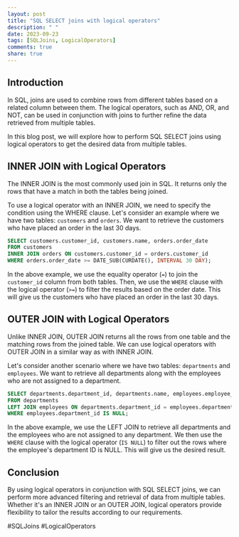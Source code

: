 ```yaml
---
layout: post
title: "SQL SELECT joins with logical operators"
description: " "
date: 2023-09-23
tags: [SQLJoins, LogicalOperators]
comments: true
share: true
---
```


## Introduction

In SQL, joins are used to combine rows from different tables based on a related column between them. The logical operators, such as AND, OR, and NOT, can be used in conjunction with joins to further refine the data retrieved from multiple tables.

In this blog post, we will explore how to perform SQL SELECT joins using logical operators to get the desired data from multiple tables.

## INNER JOIN with Logical Operators

The INNER JOIN is the most commonly used join in SQL. It returns only the rows that have a match in both the tables being joined.

To use a logical operator with an INNER JOIN, we need to specify the condition using the WHERE clause. Let's consider an example where we have two tables: `customers` and `orders`. We want to retrieve the customers who have placed an order in the last 30 days.

```sql
SELECT customers.customer_id, customers.name, orders.order_date
FROM customers
INNER JOIN orders ON customers.customer_id = orders.customer_id
WHERE orders.order_date >= DATE_SUB(CURDATE(), INTERVAL 30 DAY);
```

In the above example, we use the equality operator (`=`) to join the `customer_id` column from both tables. Then, we use the `WHERE` clause with the logical operator (`>=`) to filter the results based on the order date. This will give us the customers who have placed an order in the last 30 days.

## OUTER JOIN with Logical Operators

Unlike INNER JOIN, OUTER JOIN returns all the rows from one table and the matching rows from the joined table. We can use logical operators with OUTER JOIN in a similar way as with INNER JOIN.

Let's consider another scenario where we have two tables: `departments` and `employees`. We want to retrieve all departments along with the employees who are not assigned to a department.

```sql
SELECT departments.department_id, departments.name, employees.employee_id, employees.name
FROM departments
LEFT JOIN employees ON departments.department_id = employees.department_id
WHERE employees.department_id IS NULL;
```

In the above example, we use the LEFT JOIN to retrieve all departments and the employees who are not assigned to any department. We then use the `WHERE` clause with the logical operator (`IS NULL`) to filter out the rows where the employee's department ID is NULL. This will give us the desired result.

## Conclusion

By using logical operators in conjunction with SQL SELECT joins, we can perform more advanced filtering and retrieval of data from multiple tables. Whether it's an INNER JOIN or an OUTER JOIN, logical operators provide flexibility to tailor the results according to our requirements.

#SQLJoins #LogicalOperators